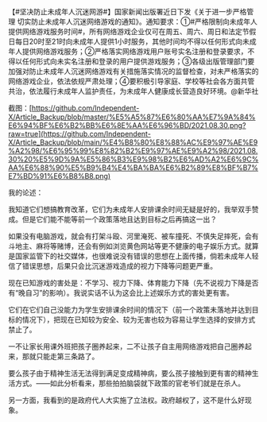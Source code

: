 【#坚决防止未成年人沉迷网游#】国家新闻出版署近日下发《关于进一步严格管理 切实防止未成年人沉迷网络游戏的通知》。通知要求：①#严格限制向未成年人提供网络游戏服务时间#，所有网络游戏企业仅可在周五、周六、周日和法定节假日每日20时至21时向未成年人提供1小时服务，其他时间均不得以任何形式向未成年人提供网络游戏服务；②严格落实网络游戏用户账号实名注册和登录要求，不得以任何形式向未实名注册和登录的用户提供游戏服务；③各级出版管理部门要加强对防止未成年人沉迷网络游戏有关措施落实情况的监督检查，对未严格落实的网络游戏企业，依法依规严肃处理；④要积极引导家庭、学校等社会各方面共管共治，依法履行未成年人监护责任，为未成年人健康成长营造良好环境。@新华社

截图：[https://github.com/Independent-X/Article_Backup/blob/master/%E5%A5%87%E6%80%AA%E7%9A%84%E6%94%BF%E6%B2%BB%E6%8E%AA%E6%96%BD/2021.08.30.png?raw=true](https://github.com/Independent-X/Article_Backup/blob/main/%E4%B8%80%E8%88%AC%E9%97%AE%E9%A2%98/%E6%95%99%E8%82%B2%E9%97%AE%E9%A2%98/2021.08.30%20%E5%9D%9A%E5%86%B3%E9%98%B2%E6%AD%A2%E6%9C%AA%E6%88%90%E5%B9%B4%E4%BA%BA%E6%B2%89%E8%BF%B7%E7%BD%91%E6%B8%B8.png)

我的论述：

我知道它们想搞教育改革，它们为未成年人安排课余时间无疑是好的，我举双手赞成。但是它们能不能等前一个政策落地且达到目标之后再搞这一出？

如果没有电脑游戏，就会有打架斗殴、河里淹死、被车撞死、不慎失足摔死，会有斗地主、麻将等赌博，还会有例如浏览黄色网站等更不健康的电子娱乐方式。就算是国家监管下的社交媒体，也很难说没有错误的思想在上面传播，倘若未成年人轻信了错误思想，后果只会比沉迷游戏造成的视力下降等问题更严重。

现在已知游戏的害处是：不学习、视力下降、体育能力下降（先不说视力下降是否有“晚自习”的影响）。我说实话不认为这会比上述娱乐方式的害处更有害。

它们在它们自己没能力为学生安排课余时间的情况下（前一个政策未落地并达到目标的情况下），把现在已知较为安全、较为无害也较为容易让学生选择的安排方式禁止了。

一不让家长用课外班把孩子圈养起来，二不让孩子自主用网络游戏把自己圈养起来，那就只能走第三条路了。

要么孩子由于精神生活无法得到满足变成精神病，要么孩子接触到更有害的精神生活方式。——如此分析看来，那些拍拍脑袋就下政策的官老爷们就是在杀人。

另一方面，我看到的是政府代人大实施了立法权。政府越权了，这不是什么好现象。
